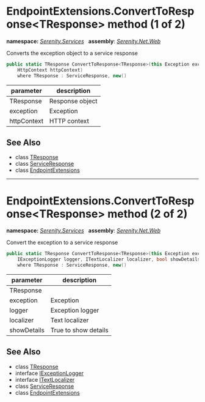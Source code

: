 # EndpointExtensions.ConvertToResponse&lt;TResponse&gt; method (1 of 2)
**namespace:** *[Serenity.Services](../../README.md#serenity.services-namespace)*   **assembly**: *[Serenity.Net.Web](../../README.md)*

Converts the exception object to a service response

```csharp
public static TResponse ConvertToResponse<TResponse>(this Exception exception, 
    HttpContext httpContext)
    where TResponse : ServiceResponse, new()
```

| parameter | description |
| --- | --- |
| TResponse | Response object |
| exception | Exception |
| httpContext | HTTP context |

## See Also

* class [TResponse](../Serenity.Net.Web/../EndpointExtensions.TResponse.md)
* class [ServiceResponse](../Serenity.Net.Services/../ServiceResponse.md)
* class [EndpointExtensions](../EndpointExtensions.md)

---

# EndpointExtensions.ConvertToResponse&lt;TResponse&gt; method (2 of 2)
**namespace:** *[Serenity.Services](../../README.md#serenity.services-namespace)*   **assembly**: *[Serenity.Net.Web](../../README.md)*

Convert the exception to a service response

```csharp
public static TResponse ConvertToResponse<TResponse>(this Exception exception, 
    IExceptionLogger logger, ITextLocalizer localizer, bool showDetails)
    where TResponse : ServiceResponse, new()
```

| parameter | description |
| --- | --- |
| TResponse |  |
| exception | Exception |
| logger | Exception logger |
| localizer | Text localizer |
| showDetails | True to show details |

## See Also

* class [TResponse](../Serenity.Net.Web/../EndpointExtensions.TResponse.md)
* interface [IExceptionLogger](../Serenity.Net.Core/../../Serenity.Abstractions/IExceptionLogger.md)
* interface [ITextLocalizer](../Serenity.Net.Core/../../Serenity/ITextLocalizer.md)
* class [ServiceResponse](../Serenity.Net.Services/../ServiceResponse.md)
* class [EndpointExtensions](../EndpointExtensions.md)